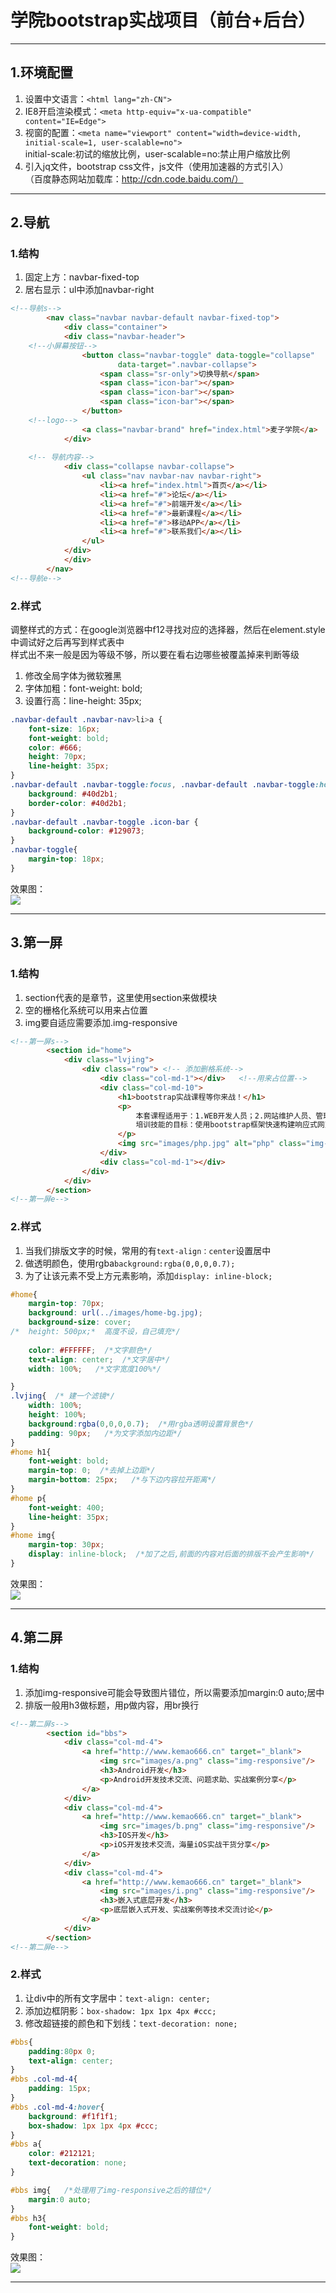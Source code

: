 # 学院bootstrap实战项目（前台+后台）  

---

## 1.环境配置
1. 设置中文语言：``<html lang="zh-CN">``  
2. IE8开启渲染模式：``<meta http-equiv="x-ua-compatible" content="IE=Edge">``  
3. 视窗的配置：``<meta name="viewport" content="width=device-width, initial-scale=1, user-scalable=no">``  
initial-scale:初试的缩放比例，user-scalable=no:禁止用户缩放比例  
4. 引入jq文件，bootstrap css文件，js文件（使用加速器的方式引入）  
（百度静态网站加载库：http://cdn.code.baidu.com/）  

---

## 2.导航
### 1.结构
1. 固定上方：navbar-fixed-top  
2. 居右显示：ul中添加navbar-right

```html
<!--导航s-->
		<nav class="navbar navbar-default navbar-fixed-top">
		    <div class="container">
		    <div class="navbar-header">
	<!--小屏幕按钮-->
		        <button class="navbar-toggle" data-toggle="collapse"
		                data-target=".navbar-collapse">
		            <span class="sr-only">切换导航</span>
		            <span class="icon-bar"></span>
		            <span class="icon-bar"></span>
		            <span class="icon-bar"></span>
		        </button>
	<!--logo-->
		        <a class="navbar-brand" href="index.html">麦子学院</a>
		    </div>
		    
	<!-- 导航内容-->
		    <div class="collapse navbar-collapse">
		        <ul class="nav navbar-nav navbar-right">
		            <li><a href="index.html">首页</a></li>
		            <li><a href="#">论坛</a></li>
		            <li><a href="#">前端开发</a></li>
		            <li><a href="#">最新课程</a></li>
		            <li><a href="#">移动APP</a></li>
		            <li><a href="#">联系我们</a></li>
		        </ul>
		    </div>
		    </div>
		</nav>
<!--导航e-->
```
### 2.样式  
调整样式的方式：在google浏览器中f12寻找对应的选择器，然后在element.style中调试好之后再写到样式表中  
样式出不来一般是因为等级不够，所以要在看右边哪些被覆盖掉来判断等级  
1. 修改全局字体为微软雅黑  
2. 字体加粗：font-weight: bold;  
3. 设置行高：line-height: 35px;  

```css
.navbar-default .navbar-nav>li>a {
    font-size: 16px;
    font-weight: bold;
    color: #666;
    height: 70px;
    line-height: 35px;
}
.navbar-default .navbar-toggle:focus, .navbar-default .navbar-toggle:hover {
    background: #40d2b1;
    border-color: #40d2b1;
}
.navbar-default .navbar-toggle .icon-bar {
    background-color: #129073;
}
.navbar-toggle{
	margin-top: 18px;
}

```
效果图：  
![](../image/bs1.png)  

---

## 3.第一屏  
### 1.结构
1. section代表的是章节，这里使用section来做模块  
2. 空的栅格化系统可以用来占位置  
3. img要自适应需要添加.img-responsive  

```html
<!--第一屏s-->
		<section id="home">
			<div class="lvjing">
				<div class="row"> <!-- 添加删格系统-->
					<div class="col-md-1"></div>   <!--用来占位置-->
					<div class="col-md-10">
						<h1>bootstrap实战课程等你来战！</h1>
						<p>
							本套课程适用于：1.WEB开发人员；2.网站维护人员、管理人员<br />
							培训技能的目标：使用bootstrap框架快速构建响应式网页，颠覆传统WEB前端！
						</p>
						<img src="images/php.jpg" alt="php" class="img-responsive"/> <!--img-responsive让图片自适应-->
					</div>
					<div class="col-md-1"></div>
				</div>
			</div>
		</section>
<!--第一屏e-->
```  

### 2.样式  
1. 当我们排版文字的时候，常用的有``text-align：center``设置居中  
2. 做透明颜色，使用rgba``background:rgba(0,0,0,0.7); ``  
3. 为了让该元素不受上方元素影响，添加``display: inline-block;``  

```css
#home{
	margin-top: 70px;
	background: url(../images/home-bg.jpg);
	background-size: cover;
/*	height: 500px;*  高度不设，自己填充*/
	
	color: #FFFFFF;  /*文字颜色*/
	text-align: center;  /*文字居中*/
	width: 100%;   /*文字宽度100%*/

}
.lvjing{  /* 建一个滤镜*/
	width: 100%;
	height: 100%;
	background:rgba(0,0,0,0.7);  /*用rgba透明设置背景色*/
	padding: 90px;   /*为文字添加内边距*/
}
#home h1{
	font-weight: bold;
	margin-top: 0;  /*去掉上边距*/
	margin-bottom: 25px;   /*与下边内容拉开距离*/
}
#home p{
	font-weight: 400;
	line-height: 35px;
}
#home img{
	margin-top: 30px;
	display: inline-block;  /*加了之后,前面的内容对后面的排版不会产生影响*/
}
```

效果图：  
![](../image/bs2.png)  

---

## 4.第二屏  
### 1.结构  
1. 添加img-responsive可能会导致图片错位，所以需要添加margin:0 auto;居中  
2. 排版一般用h3做标题，用p做内容，用br换行  

```html
<!--第二屏s-->
		<section id="bbs">
			<div class="col-md-4">
				<a href="http://www.kemao666.cn" target="_blank">
					<img src="images/a.png" class="img-responsive"/>
					<h3>Android开发</h3>
					<p>Android开发技术交流、问题求助、实战案例分享</p>
				</a>
			</div>
			<div class="col-md-4">
				<a href="http://www.kemao666.cn" target="_blank">
					<img src="images/b.png" class="img-responsive"/>
					<h3>IOS开发</h3>
					<p>iOS开发技术交流，海量iOS实战干货分享</p>
				</a>
			</div>
			<div class="col-md-4">
				<a href="http://www.kemao666.cn" target="_blank">
					<img src="images/i.png" class="img-responsive"/>
					<h3>嵌入式底层开发</h3>
					<p>底层嵌入式开发、实战案例等技术交流讨论</p>
				</a>
			</div>
		</section>
<!--第二屏e-->	
```

### 2.样式  
1. 让div中的所有文字居中：``text-align: center;``  
2. 添加边框阴影：``box-shadow: 1px 1px 4px #ccc;``  
3. 修改超链接的颜色和下划线：``text-decoration: none;``  

```css
#bbs{
	padding:80px 0;
	text-align: center;
}
#bbs .col-md-4{
    padding: 15px;
}
#bbs .col-md-4:hover{
    background: #f1f1f1;
    box-shadow: 1px 1px 4px #ccc;
}
#bbs a{
	color: #212121;
	text-decoration: none;
}

#bbs img{   /*处理用了img-responsive之后的错位*/
	margin:0 auto;
}
#bbs h3{
	font-weight: bold;
}  
```  

效果图：  
![](../image/bs3.png)  

---



